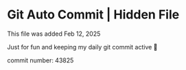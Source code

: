 # Git Auto Commit | Hidden File

This file was added Feb 12, 2025

Just for fun and keeping my daily git commit active 🤪

commit number: 43825
